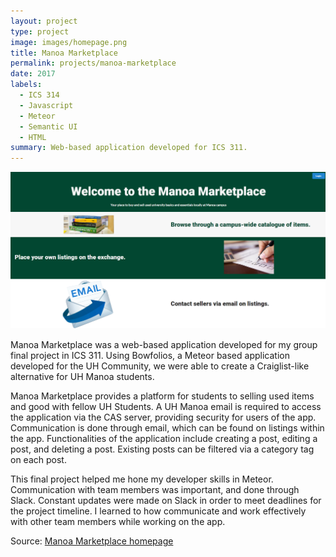 ```yaml
---
layout: project
type: project
image: images/homepage.png
title: Manoa Marketplace
permalink: projects/manoa-marketplace
date: 2017
labels:
  - ICS 314
  - Javascript
  - Meteor
  - Semantic UI
  - HTML
summary: Web-based application developed for ICS 311.
---
```


<img class="ui fluid image" src="../images/homepage.png">

Manoa Marketplace was a web-based application developed for my group final project in ICS 311. Using Bowfolios, a Meteor based application developed for the UH Community, we were able to create a Craiglist-like alternative for UH Manoa students.

Manoa Marketplace provides a platform for students to selling used items and good with fellow UH Students. A UH Manoa email is required to access the application via the CAS server, providing security for users of the app. Communication is done through email, which can be found on listings within the app. Functionalities of the application include creating a post, editing a post, and deleting a post. Existing posts can be filtered via a category tag on each post.

This final project helped me hone my developer skills in Meteor. Communication with team members was important, and done through Slack. Constant updates were made on Slack in order to meet deadlines for the project timeline. I learned to how communicate and work effectively with other team members while working on the app. 

Source: <a href="https://manoa-marketplace.github.io/"><i class="large github icon "></i>Manoa Marketplace homepage</a>
